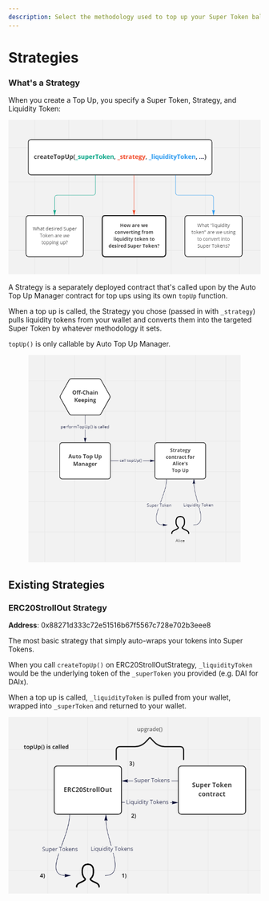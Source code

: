 ```yaml
---
description: Select the methodology used to top up your Super Token balance
---
```


# Strategies

### What's a Strategy

When you create a Top Up, you specify a Super Token, Strategy, and Liquidity Token:

![](<../../../.gitbook/assets/image (9).png>)

A Strategy is a separately deployed contract that's called upon by the Auto Top Up Manager contract for top ups using its own `topUp` function.

When a top up is called, the Strategy you chose (passed in with `_strategy`) pulls liquidity tokens from your wallet and converts them into the targeted Super Token by whatever methodology it sets.

`topUp()` is only callable by Auto Top Up Manager.

<figure><img src="../../../.gitbook/assets/image (5).png" alt=""><figcaption></figcaption></figure>

## **Existing Strategies**

### **ERC20StrollOut Strategy**

**Address**: 0x88271d333c72e51516b67f5567c728e702b3eee8

The most basic strategy that simply auto-wraps your tokens into Super Tokens.&#x20;

When you call `createTopUp()` on ERC20StrollOutStrategy, `_liquidityToken` would be the underlying token of the `_superToken` you provided (e.g. DAI for DAIx).

When a top up is called, `_liquidityToken` is pulled from your wallet, wrapped into `_superToken` and returned to your wallet.

![](<../../../.gitbook/assets/image (2).png>)
